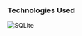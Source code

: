 ### Technologies Used
![SQLite](https://img.shields.io/badge/sqlite-%2307405e.svg?style=for-the-badge&logo=sqlite&logoColor=white)
